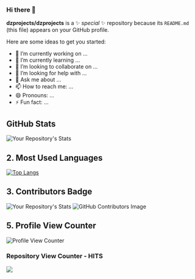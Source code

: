 ### Hi there 👋


**dzprojects/dzprojects** is a ✨ _special_ ✨ repository because its `README.md` (this file) appears on your GitHub profile.

Here are some ideas to get you started:

- 🔭 I’m currently working on ...
- 🌱 I’m currently learning ...
- 👯 I’m looking to collaborate on ...
- 🤔 I’m looking for help with ...
- 💬 Ask me about ...
- 📫 How to reach me: ...
- 😄 Pronouns: ...
- ⚡ Fun fact: ...


## GitHub Stats
![Your Repository's Stats](https://github-readme-stats.vercel.app/api?username=dzprojects&show_icons=true)

## 2. Most Used Languages

[![Top Langs](https://github-readme-stats.vercel.app/api/top-langs/?username=dzprojects&layout=compact)](https://github.com/anuraghazra/github-readme-stats)



## 3. Contributors Badge
![Your Repository's Stats](https://contrib.rocks/image?repo=dzprojects/private)
![GitHub Contributors Image](https://contrib.rocks/image?repo=dzprojects/private)


## 5. Profile View Counter
![Profile View Counter](https://komarev.com/ghpvc/?username=dzprojects)

### Repository View Counter - HITS
<a href="https://hits.seeyoufarm.com"><img src="https://hits.seeyoufarm.com/api/count/incr/badge.svg?url=https%3A%2F%2Fgithub.com%2Fdzprojects%2Fdzprojects&count_bg=%2379C83D&title_bg=%23555555&icon=&icon_color=%23E7E7E7&title=hits&edge_flat=false"/></a>
